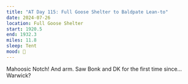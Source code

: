 ```yaml
---
title: "AT Day 115: Full Goose Shelter to Baldpate Lean-to"
date: 2024-07-26
location: Full Goose Shelter
start: 1920.5
end: 1932.3
miles: 11.8
sleep: Tent
mood: 🙂
---
```

Mahoosic Notch! And arm. Saw Bonk and DK for the first time since… Warwick?